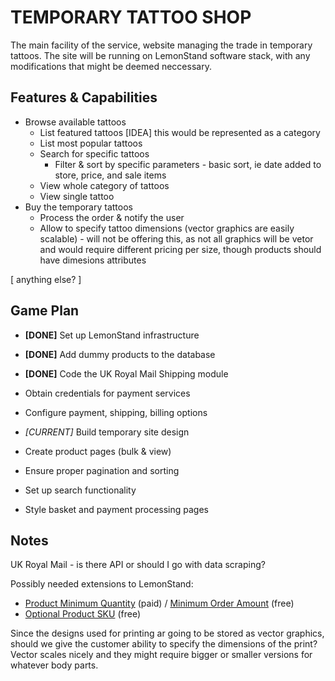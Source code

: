 TEMPORARY TATTOO SHOP
=====================

The main facility of the service, website managing the trade in temporary tattoos. The site will be running on LemonStand software stack, with any modifications that might be deemed neccessary.

Features & Capabilities
-----------------------

* Browse available tattoos
  * List featured tattoos [IDEA] this would be represented as a category
  * List most popular tattoos
  * Search for specific tattoos
    * Filter & sort by specific parameters - basic sort, ie date added to store, price, and sale items
  * View whole category of tattoos
  * View single tattoo
* Buy the temporary tattoos
  * Process the order & notify the user
  * Allow to specify tattoo dimensions (vector graphics are easily scalable) - will not be offering this, as not all graphics will be vetor and would require different pricing per size, though products should have dimesions attributes

[ anything else? ]

Game Plan
---------

* **[DONE]** Set up LemonStand infrastructure
* **[DONE]** Add dummy products to the database

* **[DONE]** Code the UK Royal Mail Shipping module
* Obtain credentials for payment services

* Configure payment, shipping, billing options
* *[CURRENT]* Build temporary site design
* Create product pages (bulk & view)
* Ensure proper pagination and sorting
* Set up search functionality
* Style basket and payment processing pages

Notes
-----

UK Royal Mail - is there API or should I go with data scraping?

Possibly needed extensions to LemonStand:

* [Product Minimum Quantity](http://lemonstandapp.com/marketplace/module/meminqty/) (paid) / [Minimum Order Amount](http://lemonstandapp.com/marketplace/module/minorderamount/) (free)
* [Optional Product SKU](http://lemonstandapp.com/marketplace/module/optionalsku/) (free)

Since the designs used for printing ar going to be stored as vector graphics, should we give the customer ability to specify the dimensions of the print? Vector scales nicely and they might require bigger or smaller versions for whatever body parts.